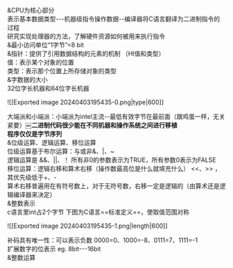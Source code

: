 &CPU为核心部分  
表示基本数据类型---机器级指令操作数据--编译器将C语言翻译为二进制指令的过程  
研究实现处理器的方法，了解硬件资源如何被用来执行指令  
&最小访问单位“1字节”=8 bit  
&指针：提供了引用数据结构的元素的机制 （HI值和类型）  
值：表示某个对象的位置  
类型：表示那个位置上所存储对象的类型  
&字数据的大小  
32位字长机器和64位字长机器

![[Exported image 20240403195435-0.png|type|600]]

大端派和小端派：小端派为intel主流--最低有效字节在最前面（跟鸡蛋一样，无关紧要）￼**二进制代码很少能在不同机器和操作系统之间进行移植**  
**程序仅仅是字节序列**  
&位级运算、逻辑运算、移位运算  
位级运算基于布尔运算：与或非&、|、~  
逻辑运算是 &&、||、！ 所有非0的参数表示为TRUE，所有参数0表示为FALSE  
移位运算：逻辑右移和算术右移（操作数最高位是什么就填充什么） <<、>> ，其优先级低于+、-  
算术右移普遍用在有符号数上，对于无符号数，右移一定是逻辑的（由算术还是逻辑编译器来决定）  
&整数表示  
c语言里int占2个字节 下图为C语言==标准定义==，使取值范围对称

![[Exported image 20240403195435-1.png|length|600]]

补码具有唯一性：可以表示负数 0000=0、1000=-8、0111=7、1111=-1  
扩展数字的位表示 eg. 8bit---16bit  
&整数运算